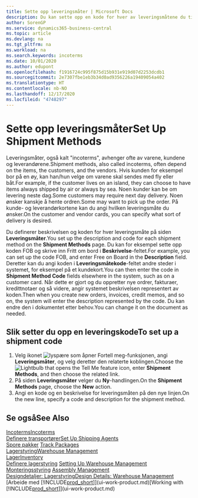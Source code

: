 ```yaml
---
title: Sette opp leveringsmåter | Microsoft Docs
description: Du kan sette opp en kode for hver av leveringsmåtene du tilbyr, og angi informasjon om dem.
author: SorenGP
ms.service: dynamics365-business-central
ms.topic: article
ms.devlang: na
ms.tgt_pltfrm: na
ms.workload: na
ms.search.keywords: incoterms
ms.date: 10/01/2020
ms.author: edupont
ms.openlocfilehash: f1916724c995f875d15b931e919d07d2253dcdb1
ms.sourcegitcommit: 2e7307fbe1eb3b34d0ad9356226a19409054a402
ms.translationtype: HT
ms.contentlocale: nb-NO
ms.lasthandoff: 12/17/2020
ms.locfileid: "4748297"
---
```

# <a name="set-up-shipment-methods"></a><span data-ttu-id="5d0a3-103">Sette opp leveringsmåter</span><span class="sxs-lookup"><span data-stu-id="5d0a3-103">Set Up Shipment Methods</span></span>
<span data-ttu-id="5d0a3-104">Leveringsmåter, også kalt "incoterms", avhenger ofte av varene, kundene og leverandørene.</span><span class="sxs-lookup"><span data-stu-id="5d0a3-104">Shipment methods, also called incoterms, often depend on the items, the customers, and the vendors.</span></span> <span data-ttu-id="5d0a3-105">Hvis kunden for eksempel bor på en øy, kan han/hun velge om varene skal sendes med fly eller båt.</span><span class="sxs-lookup"><span data-stu-id="5d0a3-105">For example, if the customer lives on an island, they can choose to have items always shipped by air or always by sea.</span></span> <span data-ttu-id="5d0a3-106">Noen kunder kan be om levering neste dag.</span><span class="sxs-lookup"><span data-stu-id="5d0a3-106">Some customers may require next day delivery.</span></span> <span data-ttu-id="5d0a3-107">Noen ønsker kanskje å hente ordren.</span><span class="sxs-lookup"><span data-stu-id="5d0a3-107">Some may want to pick up the order.</span></span> <span data-ttu-id="5d0a3-108">På kunde- og leverandørkortene kan du angi hvilken leveringsmåte du ønsker.</span><span class="sxs-lookup"><span data-stu-id="5d0a3-108">On the customer and vendor cards, you can specify what sort of delivery is desired.</span></span>

<span data-ttu-id="5d0a3-109">Du definerer beskrivelsen og koden for hver leveringsmåte på siden **Leveringsmåter**.</span><span class="sxs-lookup"><span data-stu-id="5d0a3-109">You set up the description and code for each shipment method on the **Shipment Methods** page.</span></span> <span data-ttu-id="5d0a3-110">Du kan for eksempel sette opp koden FOB og skrive inn Fritt om bord i **Beskrivelse**-feltet.</span><span class="sxs-lookup"><span data-stu-id="5d0a3-110">For example, you can set up the code FOB, and enter Free on Board in the **Description** field.</span></span> <span data-ttu-id="5d0a3-111">Deretter kan du angi koden i **Leveringsmåtekode**-feltet andre steder i systemet, for eksempel på et kundekort.</span><span class="sxs-lookup"><span data-stu-id="5d0a3-111">You can then enter the code in **Shipment Method Code** fields elsewhere in the system, such as on a customer card.</span></span> <span data-ttu-id="5d0a3-112">Når dette er gjort og du oppretter nye ordrer, fakturaer, kredittnotaer og så videre, angir systemet beskrivelsen representert av koden.</span><span class="sxs-lookup"><span data-stu-id="5d0a3-112">Then when you create new orders, invoices, credit memos, and so on, the system will enter the description represented by the code.</span></span> <span data-ttu-id="5d0a3-113">Du kan endre den i dokumentet etter behov.</span><span class="sxs-lookup"><span data-stu-id="5d0a3-113">You can change it on the document as needed.</span></span>

## <a name="to-set-up-a-shipment-code"></a><span data-ttu-id="5d0a3-114">Slik setter du opp en leveringskode</span><span class="sxs-lookup"><span data-stu-id="5d0a3-114">To set up a shipment code</span></span>
1. <span data-ttu-id="5d0a3-115">Velg ikonet ![lyspære som åpner Fortell meg-funksjonen](media/ui-search/search_small.png "Fortell hva du vil gjøre"), angi **Leveringsmåter**, og velg deretter den relaterte koblingen.</span><span class="sxs-lookup"><span data-stu-id="5d0a3-115">Choose the ![Lightbulb that opens the Tell Me feature](media/ui-search/search_small.png "Tell me what you want to do") icon, enter **Shipment Methods**, and then choose the related link.</span></span>
2. <span data-ttu-id="5d0a3-116">På siden **Leveringsmåter** velger du **Ny**-handlingen.</span><span class="sxs-lookup"><span data-stu-id="5d0a3-116">On the **Shipment Methods** page, choose the **New** action.</span></span>
3. <span data-ttu-id="5d0a3-117">Angi en kode og en beskrivelse for leveringsmåten på den nye linjen.</span><span class="sxs-lookup"><span data-stu-id="5d0a3-117">On the new line, specify a code and description for the shipment method.</span></span>

## <a name="see-also"></a><span data-ttu-id="5d0a3-118">Se også</span><span class="sxs-lookup"><span data-stu-id="5d0a3-118">See Also</span></span>
[<span data-ttu-id="5d0a3-119">Incoterms</span><span class="sxs-lookup"><span data-stu-id="5d0a3-119">Incoterms</span></span>](https://iccwbo.org/resources-for-business/incoterms-rules)  
[<span data-ttu-id="5d0a3-120">Definere transportører</span><span class="sxs-lookup"><span data-stu-id="5d0a3-120">Set Up Shipping Agents</span></span>](sales-how-to-set-up-shipping-agents.md)  
<span data-ttu-id="5d0a3-121">[Spore pakker](sales-how-track-packages.md)  </span><span class="sxs-lookup"><span data-stu-id="5d0a3-121">[Track Packages](sales-how-track-packages.md)  </span></span>  
[<span data-ttu-id="5d0a3-122">Lagerstyring</span><span class="sxs-lookup"><span data-stu-id="5d0a3-122">Warehouse Management</span></span>](warehouse-manage-warehouse.md)  
[<span data-ttu-id="5d0a3-123">Lager</span><span class="sxs-lookup"><span data-stu-id="5d0a3-123">Inventory</span></span>](inventory-manage-inventory.md)  
<span data-ttu-id="5d0a3-124">[Definere lagerstyring](warehouse-setup-warehouse.md)   </span><span class="sxs-lookup"><span data-stu-id="5d0a3-124">[Setting Up Warehouse Management](warehouse-setup-warehouse.md)   </span></span>  
<span data-ttu-id="5d0a3-125">[Monteringsstyring](assembly-assemble-items.md)  </span><span class="sxs-lookup"><span data-stu-id="5d0a3-125">[Assembly Management](assembly-assemble-items.md)  </span></span>  
[<span data-ttu-id="5d0a3-126">Designdetaljer: Lagerstyring</span><span class="sxs-lookup"><span data-stu-id="5d0a3-126">Design Details: Warehouse Management</span></span>](design-details-warehouse-management.md)  
<span data-ttu-id="5d0a3-127">[Arbeide med [!INCLUDE[prod_short](includes/prod_short.md)]](ui-work-product.md)</span><span class="sxs-lookup"><span data-stu-id="5d0a3-127">[Working with [!INCLUDE[prod_short](includes/prod_short.md)]](ui-work-product.md)</span></span>  
